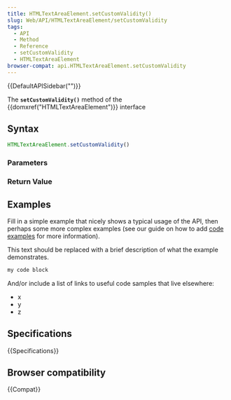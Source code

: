 ```yaml
---
title: HTMLTextAreaElement.setCustomValidity()
slug: Web/API/HTMLTextAreaElement/setCustomValidity
tags:
  - API
  - Method
  - Reference
  - setCustomValidity
  - HTMLTextAreaElement
browser-compat: api.HTMLTextAreaElement.setCustomValidity
---
```

{{DefaultAPISidebar("")}}

The **`setCustomValidity()`** method of the {{domxref("HTMLTextAreaElement")}} interface 

## Syntax

```js
HTMLTextAreaElement.setCustomValidity()
```

### Parameters



### Return Value



## Examples

Fill in a simple example that nicely shows a typical usage of the API, then perhaps some more complex examples (see our guide on how to add [code examples](/en-US/docs/MDN/Contribute/Structures/Code_examples) for more information).

This text should be replaced with a brief description of what the example demonstrates.

```js
my code block
```

And/or include a list of links to useful code samples that live elsewhere:

*   x
*   y
*   z

## Specifications

{{Specifications}}

## Browser compatibility

{{Compat}}

